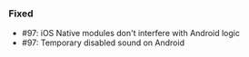 ### Fixed

- #97: iOS Native modules don't interfere with Android logic
- #97: Temporary disabled sound on Android
